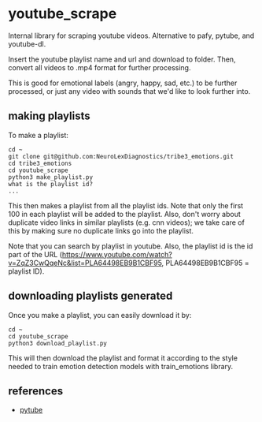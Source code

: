 # youtube_scrape
Internal library for scraping youtube videos. Alternative to pafy, pytube, and youtube-dl. 

Insert the youtube playlist name and url and download to folder. Then, convert all videos to .mp4 format for further processing.

This is good for emotional labels (angry, happy, sad, etc.) to be further processed, or just any video with sounds that we'd like to look further into. 

## making playlists

To make a playlist:
    
    cd ~
    git clone git@github.com:NeuroLexDiagnostics/tribe3_emotions.git
    cd tribe3_emotions
    cd youtube_scrape 
    python3 make_playlist.py
    what is the playlist id?
    ...

This then makes a playlist from all the playlist ids. Note that only the first 100 in each playlist will be added to the playlist. Also, don't worry about duplicate video links in similar playlists (e.g. cnn videos); we take care of this by making sure no duplicate links go into the playlist. 

Note that you can search by playlist in youtube. Also, the playlist id is the id part of the URL (https://www.youtube.com/watch?v=ZqZ3CwQqeNc&list=PLA64498EB9B1CBF95, PLA64498EB9B1CBF95 = playlist ID).

## downloading playlists generated 

Once you make a playlist, you can easily download it by:

    cd ~ 
    cd youtube_scrape
    python3 download_playlist.py 
    
This will then download the playlist and format it according to the style needed to train emotion detection models with train_emotions library.
 
 ## references
 * [pytube](https://github.com/nficano/pytube)
